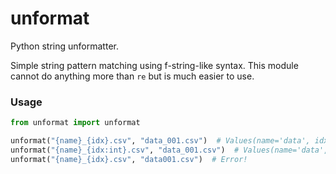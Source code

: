# unformat

Python string unformatter.

Simple string pattern matching using f-string-like syntax.
This module cannot do anything more than `re` but is much easier to use.

### Usage

```Python
from unformat import unformat

unformat("{name}_{idx}.csv", "data_001.csv")  # Values(name='data', idx='001')
unformat("{name}_{idx:int}.csv", "data_001.csv")  # Values(name='data', idx=1)
unformat("{name}_{idx}.csv", "data001.csv")  # Error!
```
